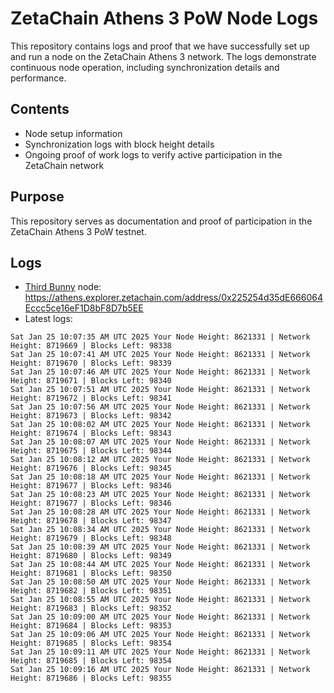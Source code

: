 # ZetaChain Athens 3 PoW Node Logs
This repository contains logs and proof that we have successfully set up and run a node on the ZetaChain Athens 3 network. The logs demonstrate continuous node operation, including synchronization details and performance.

## Contents
- Node setup information
- Synchronization logs with block height details
- Ongoing proof of work logs to verify active participation in the ZetaChain network

## Purpose
This repository serves as documentation and proof of participation in the ZetaChain Athens 3 PoW testnet.

## Logs

- [Third Bunny](https://thirdbunny.xyz/) node: https://athens.explorer.zetachain.com/address/0x225254d35dE666064Eccc5ce16eF1D8bF8D7b5EE
- Latest logs:
```
Sat Jan 25 10:07:35 AM UTC 2025 Your Node Height: 8621331 | Network Height: 8719669 | Blocks Left: 98338
Sat Jan 25 10:07:41 AM UTC 2025 Your Node Height: 8621331 | Network Height: 8719670 | Blocks Left: 98339
Sat Jan 25 10:07:46 AM UTC 2025 Your Node Height: 8621331 | Network Height: 8719671 | Blocks Left: 98340
Sat Jan 25 10:07:51 AM UTC 2025 Your Node Height: 8621331 | Network Height: 8719672 | Blocks Left: 98341
Sat Jan 25 10:07:56 AM UTC 2025 Your Node Height: 8621331 | Network Height: 8719673 | Blocks Left: 98342
Sat Jan 25 10:08:02 AM UTC 2025 Your Node Height: 8621331 | Network Height: 8719674 | Blocks Left: 98343
Sat Jan 25 10:08:07 AM UTC 2025 Your Node Height: 8621331 | Network Height: 8719675 | Blocks Left: 98344
Sat Jan 25 10:08:12 AM UTC 2025 Your Node Height: 8621331 | Network Height: 8719676 | Blocks Left: 98345
Sat Jan 25 10:08:18 AM UTC 2025 Your Node Height: 8621331 | Network Height: 8719677 | Blocks Left: 98346
Sat Jan 25 10:08:23 AM UTC 2025 Your Node Height: 8621331 | Network Height: 8719677 | Blocks Left: 98346
Sat Jan 25 10:08:28 AM UTC 2025 Your Node Height: 8621331 | Network Height: 8719678 | Blocks Left: 98347
Sat Jan 25 10:08:34 AM UTC 2025 Your Node Height: 8621331 | Network Height: 8719679 | Blocks Left: 98348
Sat Jan 25 10:08:39 AM UTC 2025 Your Node Height: 8621331 | Network Height: 8719680 | Blocks Left: 98349
Sat Jan 25 10:08:44 AM UTC 2025 Your Node Height: 8621331 | Network Height: 8719681 | Blocks Left: 98350
Sat Jan 25 10:08:50 AM UTC 2025 Your Node Height: 8621331 | Network Height: 8719682 | Blocks Left: 98351
Sat Jan 25 10:08:55 AM UTC 2025 Your Node Height: 8621331 | Network Height: 8719683 | Blocks Left: 98352
Sat Jan 25 10:09:00 AM UTC 2025 Your Node Height: 8621331 | Network Height: 8719684 | Blocks Left: 98353
Sat Jan 25 10:09:06 AM UTC 2025 Your Node Height: 8621331 | Network Height: 8719685 | Blocks Left: 98354
Sat Jan 25 10:09:11 AM UTC 2025 Your Node Height: 8621331 | Network Height: 8719685 | Blocks Left: 98354
Sat Jan 25 10:09:16 AM UTC 2025 Your Node Height: 8621331 | Network Height: 8719686 | Blocks Left: 98355
```
